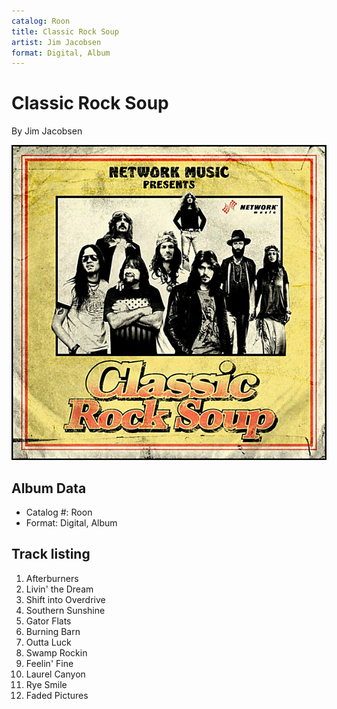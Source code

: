 ```yaml
---
catalog: Roon
title: Classic Rock Soup
artist: Jim Jacobsen
format: Digital, Album
---
```


# Classic Rock Soup

By Jim Jacobsen

![](../../assets/albumcovers/Jim_Jacobsen-Classic_Rock_Soup.png)

## Album Data

- Catalog #: Roon
- Format: Digital, Album


## Track listing


1. Afterburners
2. Livin' the Dream
3. Shift into Overdrive
4. Southern Sunshine
5. Gator Flats
6. Burning Barn
7. Outta Luck
8. Swamp Rockin
9. Feelin' Fine
10. Laurel Canyon
11. Rye Smile
12. Faded Pictures

